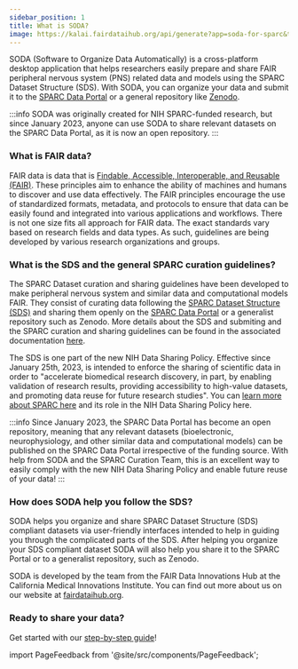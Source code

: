 ```yaml
---
sidebar_position: 1
title: What is SODA?
image: https://kalai.fairdataihub.org/api/generate?app=soda-for-sparc&title=What%20is%20SODA%20for%20SPARC%3F&description=SODA%20(Software%20to%20Organize%20Data%20Automatically)%20for%20SPARC%20is%20a%20cross-platform%20desktop%20software%20that%20allows%20SPARC-funded%20researchers%20to%20easily%20comply%20with%20the%20FAIR%20SPARC%20Data%20curation%20and%20sharing%20guidelines&org=fairdataihub
---
```


SODA (Software to Organize Data Automatically) is a cross-platform desktop application that helps researchers easily prepare and share FAIR peripheral nervous system (PNS) related data and models using the SPARC Dataset Structure (SDS). With SODA, you can organize your data and submit it to the [SPARC Data Portal](https://sparc.science/) or a general repository like [Zenodo](https://zenodo.org/).

:::info
SODA was originally created for NIH SPARC-funded research, but since January 2023, anyone can use SODA to share relevant datasets on the SPARC Data Portal, as it is now an open repository.
:::

### What is FAIR data?

FAIR data is data that is [Findable, Accessible, Interoperable, and Reusable (FAIR)](https://doi.org/10.1038/sdata.2016.18). These principles aim to enhance the ability of machines and humans to discover and use data effectively. The FAIR principles encourage the use of standardized formats, metadata, and protocols to ensure that data can be easily found and integrated into various applications and workflows. There is not one size fits all approach for FAIR data. The exact standards vary based on research fields and data types. As such, guidelines are being developed by various research organizations and groups.

### What is the SDS and the general SPARC curation guidelines?

The SPARC Dataset curation and sharing guidelines have been developed to make peripheral nervous system and similar data and computational models FAIR. They consist of curating data following the
[SPARC Dataset Structure (SDS)](https://doi.org/10.1101/2021.02.10.430563) and sharing them openly on the [SPARC Data Portal](https://sparc.science/) or a generalist repository such as Zenodo. More details about the SDS and submiting and the SPARC curation and sharing guidelines can be found in the associated documentation [here](https://docs.sparc.science/docs/data-submission-walkthrough).

The SDS is one part of the new NIH Data Sharing Policy. Effective since January 25th, 2023, is intended to enforce the sharing of scientific data in order to "accelerate biomedical research discovery, in part, by enabling validation of research results, providing accessibility to high-value datasets, and promoting data reuse for future research studies". You can [learn more about SPARC here](https://commonfund.nih.gov/sparc) and its role in the NIH Data Sharing Policy here.

:::info
Since January 2023, the SPARC Data Portal has become an open repository, meaning that any relevant datasets (bioelectronic,
neurophysiology, and other similar data and computational models) can be published on the SPARC Data Portal irrespective of the funding source. With help from SODA and the SPARC Curation Team, this is an excellent way to easily comply with the new NIH Data Sharing Policy and enable future reuse of your data!
:::

### How does SODA help you follow the SDS?

SODA helps you organize and share SPARC Dataset Structure (SDS) compliant datasets via user-friendly interfaces intended to help in guiding you through the complicated parts of the SDS. After helping you organize your SDS compliant dataset SODA will also help you share it to the SPARC Portal or to a generalist repository, such as Zenodo.

SODA is developed by the team from the FAIR Data Innovations Hub at the California Medical Innovations Institute. You can find out more about us on our website at [fairdataihub.org](https://fairdataihub.org/).

### Ready to share your data?

Get started with our [step-by-step guide](./getting-started/organize-and-submit-sparc-datasets-with-soda.md)!

import PageFeedback from '@site/src/components/PageFeedback';

<PageFeedback />
